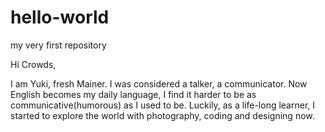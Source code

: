 # hello-world
my very first repository

Hi Crowds,

I am Yuki, fresh Mainer. I was considered a talker, a communicator. Now English becomes my daily language, I find it harder to be as communicative(humorous) as I used to be. Luckily, as a life-long learner, I started to explore the world with photography, coding and designing now.
